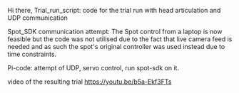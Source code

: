Hi there, 
Trial_run_script: code for the trial run with head articulation and UDP communication

Spot_SDK communication attempt: The Spot control from a laptop is now feasible but the code was not utilised due to the fact that live camera feed is needed and as such the spot's original controller was used instead due to time constraints.

Pi-code: attempt of UDP, servo control, run spot-sdk on it.

video of the resulting trial
https://youtu.be/b5a-Ekf3FTs 
